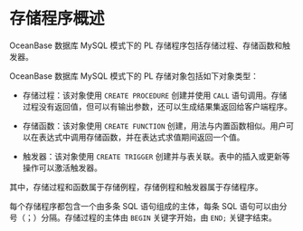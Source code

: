 存储程序概述 
===========================

OceanBase 数据库 MySQL 模式下的 PL 存储程序包括存储过程、存储函数和触发器。

OceanBase 数据库 MySQL 模式下的 PL 存储对象包括如下对象类型：

* 存储过程：该对象使用 `CREATE PROCEDURE` 创建并使用 `CALL` 语句调用。存储过程没有返回值，但可以有输出参数，还可以生成结果集返回给客户端程序。

  

* 存储函数：该对象使用 `CREATE FUNCTION` 创建，用法与内置函数相似。用户可以在表达式中调用存储函数，并在表达式求值期间返回一个值。

  

* 触发器：该对象使用 `CREATE TRIGGER` 创建并与表关联。表中的插入或更新等操作可以激活触发器。

  




其中，存储过程和函数属于存储例程，存储例程和触发器属于存储程序。

每个存储程序都包含一个由多条 SQL 语句组成的主体，每条 SQL 语句可以由分号（；）分隔。存储过程的主体由 `BEGIN` 关键字开始，由 `END;` 关键字结束。

